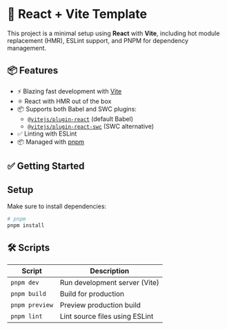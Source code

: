 # 🚀 React + Vite Template

This project is a minimal setup using **React** with **Vite**, including hot module replacement (HMR), ESLint support, and PNPM for dependency management.

## 📦 Features

- ⚡️ Blazing fast development with [Vite](https://vitejs.dev/)
- ⚛️ React with HMR out of the box
- 📦 Supports both Babel and SWC plugins:
  - [`@vitejs/plugin-react`](https://github.com/vitejs/vite-plugin-react) (default Babel)
  - [`@vitejs/plugin-react-swc`](https://github.com/vitejs/vite-plugin-react-swc) (SWC alternative)
- ✅ Linting with ESLint
- 📦 Managed with [pnpm](https://pnpm.io/)

## ✅ Getting Started

## Setup

Make sure to install dependencies:

```bash
# pnpm
pnpm install
```

## 🛠️ Scripts

| Script         | Description                    |
| -------------- | ------------------------------ |
| `pnpm dev`     | Run development server (Vite)  |
| `pnpm build`   | Build for production           |
| `pnpm preview` | Preview production build       |
| `pnpm lint`    | Lint source files using ESLint |
